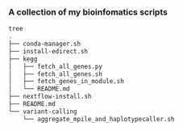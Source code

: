 ### A collection of my bioinfomatics scripts

```bash
tree
.
├── conda-manager.sh
├── install-edirect.sh
├── kegg
│   ├── fetch_all_genes.py
│   ├── fetch_all_genes.sh
│   ├── fetch_genes_in_module.sh
│   └── README.md
├── nextflow-install.sh
├── README.md
└── variant-calling
    └── aggregate_mpile_and_haplotypecaller.sh
```
